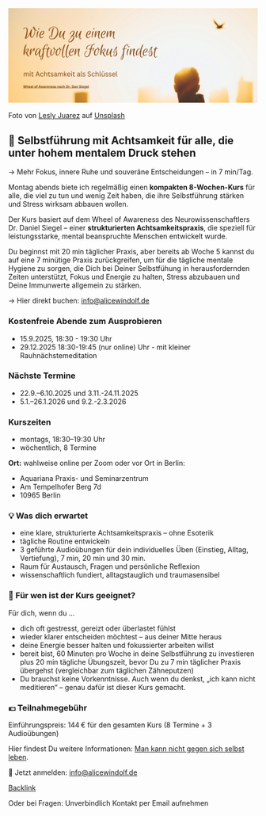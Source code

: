<img src="/assets/2023-04-14-mindfulness.jpg" alt="" style="max-width:100%"/>

Foto von <a href="https://unsplash.com/@jblesly?utm_source=unsplash&utm_medium=referral&utm_content=creditCopyText">Lesly Juarez</a> auf <a href="https://unsplash.com/de/s/fotos/achtsamkeit?utm_source=unsplash&utm_medium=referral&utm_content=creditCopyText">Unsplash</a>

## 🌿 Selbstführung mit Achtsamkeit für alle, die unter hohem mentalem Druck stehen 

→ Mehr Fokus, innere Ruhe und souveräne Entscheidungen – in 7 min/Tag.

Montag abends biete ich regelmäßig einen **kompakten 8-Wochen-Kurs** für alle, die viel zu tun und wenig Zeit haben, die ihre Selbstführung stärken und Stress wirksam abbauen wollen.

Der Kurs basiert auf dem Wheel of Awareness des Neurowissenschaftlers Dr. Daniel Siegel – einer **strukturierten Achtsamkeitspraxis**, die speziell für leistungsstarke, mental beanspruchte Menschen entwickelt wurde.

Du beginnst mit 20 min täglicher Praxis, aber bereits ab Woche 5 kannst du auf eine 7 minütige Praxis zurückgreifen, um für die tägliche mentale Hygiene zu sorgen, die Dich bei Deiner Selbstfühung in herausfordernden Zeiten unterstützt, Fokus und Energie zu halten, Stress abzubauen und Deine Immunwerte allgemein zu stärken. 

→ Hier direkt buchen: info@alicewindolf.de

### Kostenfreie Abende zum Ausprobieren
- 15.9.2025, 18:30 - 19:30 Uhr
- 29.12.2025 18:30-19:45 (nur online) Uhr - mit kleiner Rauhnächstemeditation 

### Nächste Termine
- 22.9.–6.10.2025 und 3.11.-24.11.2025
- 5.1.–26.1.2026 und 9.2.-2.3.2026

### Kurszeiten
- montags, 18:30–19:30 Uhr
- wöchentlich, 8 Termine

**Ort:** wahlweise online per Zoom oder vor Ort in Berlin:
- Aquariana Praxis- und Seminarzentrum
- Am Tempelhofer Berg 7d
- 10965 Berlin

### 💡 Was dich erwartet
- eine klare, strukturierte Achtsamkeitspraxis – ohne Esoterik
- tägliche Routine entwickeln
- 3 geführte Audioübungen für dein individuelles Üben (Einstieg, Alltag, Vertiefung), 7 min, 20 min und 30 min. 
- Raum für Austausch, Fragen und persönliche Reflexion
- wissenschaftlich fundiert, alltagstauglich und traumasensibel

### 🎯 Für wen ist der Kurs geeignet?

Für dich, wenn du …
- dich oft gestresst, gereizt oder überlastet fühlst
- wieder klarer entscheiden möchtest – aus deiner Mitte heraus
- deine Energie besser halten und fokussierter arbeiten willst
- bereit bist, 60 Minuten pro Woche in deine Selbstführung zu investieren plus 20 min tägliche Übungszeit, bevor Du zu 7 min täglicher Praxis übergehst (vergleichbar zum täglichen Zähneputzen)  
- Du brauchst keine Vorkenntnisse. Auch wenn du denkst, „ich kann nicht meditieren“ – genau dafür ist dieser Kurs gemacht.
  
### 💶 Teilnahmegebühr
Einführungspreis: 144 € für den gesamten Kurs (8 Termine + 3 Audioübungen)

Hier findest Du weitere Informationen: [Man kann nicht gegen sich selbst leben](https://www.retreatpartner.de/post/man-kann-nicht-gegen-sich-selbst-leben). 

🔗 Jetzt anmelden: info@alicewindolf.de

 [Backlink](https://www.retreatpartner.de?utm_source=alicewindolf)

Oder bei Fragen: Unverbindlich Kontakt per Email aufnehmen

